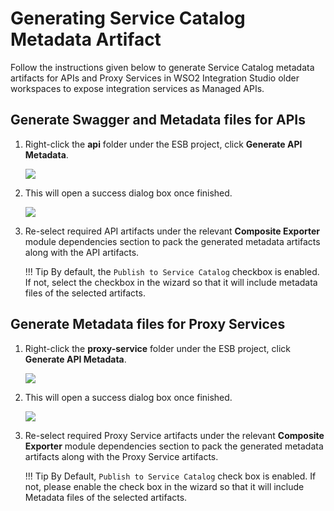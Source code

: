 # Generating Service Catalog Metadata Artifact

Follow the instructions given below to generate Service Catalog metadata artifacts for APIs and Proxy Services in WSO2 Integration Studio older workspaces to expose integration services as Managed APIs.

## Generate Swagger and Metadata files for APIs

1. Right-click the **api** folder under the ESB project, click **Generate API Metadata**.

    <img src="{{base_path}}/assets/img/integrate/create_artifacts/generate_metadata/api-metadata.png">

2. This will open a success dialog box once finished.

    <img src="{{base_path}}/assets/img/integrate/create_artifacts/generate_metadata/api-success.png">

3. Re-select required API artifacts under the relevant **Composite Exporter** module dependencies section to pack the generated metadata artifacts along with the API artifacts.

    !!! Tip
        By default, the `Publish to Service Catalog` checkbox is enabled. If not, select the checkbox in the wizard so that it will include metadata files of the selected artifacts.

## Generate Metadata files for Proxy Services

1. Right-click the **proxy-service** folder under the ESB project, click **Generate API Metadata**.

    <img src="{{base_path}}/assets/img/integrate/create_artifacts/generate_metadata/proxy-metadata.png">

2. This will open a success dialog box once finished.

    <img src="{{base_path}}/assets/img/integrate/create_artifacts/generate_metadata/proxy-success.png">

3. Re-select required Proxy Service artifacts under the relevant **Composite Exporter** module dependencies section to pack the generated metadata artifacts along with the Proxy Service artifacts.

    !!! Tip
        By Default, `Publish to Service Catalog` check box is enabled. If not, please enable the check box in the wizard so that it will include Metadata files of the selected artifacts. 

